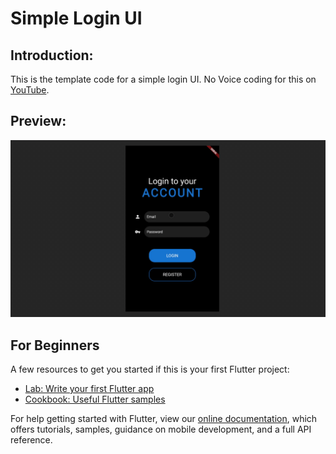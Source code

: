 # Simple Login UI

## Introduction:

This is the template code for a simple login UI. No Voice coding for this on [YouTube](https://youtube.com).

## Preview:

![Preview](previews/preview_1.gif)

## For Beginners

A few resources to get you started if this is your first Flutter project:

- [Lab: Write your first Flutter app](https://flutter.dev/docs/get-started/codelab)
- [Cookbook: Useful Flutter samples](https://flutter.dev/docs/cookbook)

For help getting started with Flutter, view our
[online documentation](https://flutter.dev/docs), which offers tutorials,
samples, guidance on mobile development, and a full API reference.
